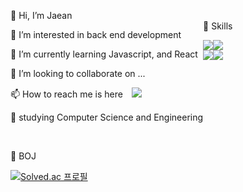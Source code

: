 
<section style="display:flex;">
  <article>
      <p>👋 Hi, I’m Jaean<p>
      <p>👀 I’m interested in back end development</p>
      <p>🌱 I’m currently learning Javascript, and React</p>
      <p>💞️ I’m looking to collaborate on ...</p>
      <p>📫 How to reach me is here  
          <a href="https://www.instagram.com/jaiana8980/">
              <img 
                src="http://img.shields.io/badge/-instagram-ff69b4?style=flat&logo=Instagram&link=https://www.instagram.com/jaiana8980/"
        style="height : auto; margin-left : 10px; margin-right : 10px;"/>
          </a>
      </p>
<!--       <p>🦅 attending Pusan National University</P> -->
      <p>📖 studying Computer Science and Engineering<p>
   </article>
   <article>
    <p><br>🗿 Skills</p>
    <div style="display:flex;">
       <img src="https://img.shields.io/badge/Python-3776AB?style=flat-square&logo=Python&logoColor=white" />
       <img src="https://img.shields.io/badge/Java-007396?style=flat-square&logo=Java&logoColor=white" />
    </div>
    <div style="display:flex;">
      <img src="https://img.shields.io/badge/HTML-E34F26?style=flat-square&logo=HTML&logoColor=white" />
      <img src="https://img.shields.io/badge/CSS3-1572B6?style=flat-square&logo=CSS3&logoColor=white" />
    </div>
   </article>
</section>

<br>
<p>📎 BOJ</P>

[![Solved.ac
    프로필](http://mazassumnida.wtf/api/v2/generate_badge?boj=jaean1999)](https://solved.ac/jaean1999)


<!---JaeanHan/JaeanHan is a ✨ special ✨ repository because its `README.md` (this file) appears on your GitHub profile.
You can click the Preview link to take a look at your changes.
--->
